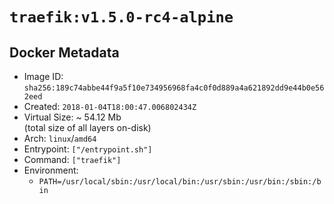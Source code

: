 # `traefik:v1.5.0-rc4-alpine`

## Docker Metadata

- Image ID: `sha256:189c74abbe44f9a5f10e734956968fa4c0f0d889a4a621892dd9e44b0e562eed`
- Created: `2018-01-04T18:00:47.006802434Z`
- Virtual Size: ~ 54.12 Mb  
  (total size of all layers on-disk)
- Arch: `linux`/`amd64`
- Entrypoint: `["/entrypoint.sh"]`
- Command: `["traefik"]`
- Environment:
  - `PATH=/usr/local/sbin:/usr/local/bin:/usr/sbin:/usr/bin:/sbin:/bin`
